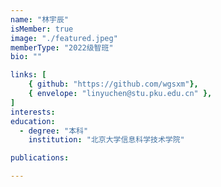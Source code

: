 ```yaml
---
name: "林宇辰"
isMember: true
image: "./featured.jpeg"
memberType: "2022级智班"
bio: ""

links: [
    { github: "https://github.com/wgsxm"},
    { envelope: "linyuchen@stu.pku.edu.cn" },
]
interests:
education:
  - degree: "本科"
    institution: "北京大学信息科学技术学院"

publications:

---
```


